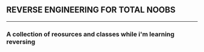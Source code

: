 ## REVERSE ENGINEERING FOR TOTAL NOOBS 
***
### A collection of reosurces and classes while i'm learning reversing


